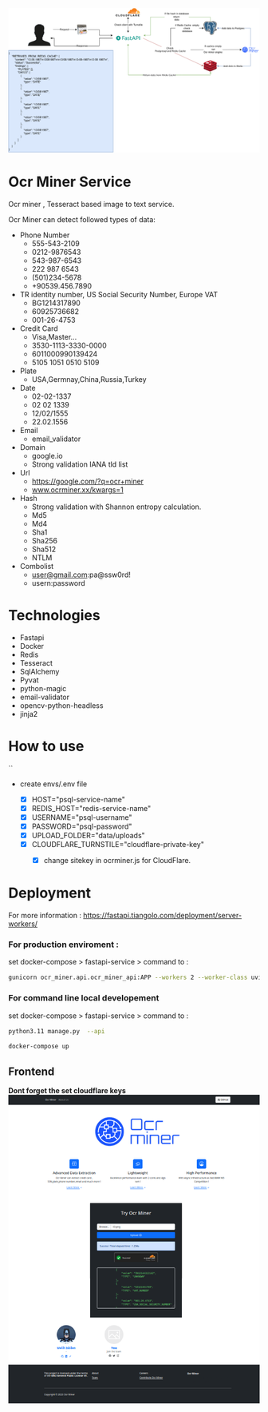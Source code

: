 ![](https://raw.githubusercontent.com/melihi/ocr_miner/main/ocrminer.png)

# Ocr Miner Service
Ocr miner , Tesseract based image to text service. 


Ocr Miner can detect followed types of data:
- Phone Number
  - 555-543-2109
  - 0212-9876543
  - 543-987-6543
  - 222 987 6543
  - (501)234-5678
  - +90539.456.7890
- TR identity number, US Social Security Number, Europe VAT
  - BG1214317890
  - 60925736682
  - 001-26-4753
- Credit Card
  - Visa,Master...
  - 3530-1113-3330-0000
  - 6011000990139424
  - 5105 1051 0510 5109
- Plate
  - USA,Germnay,China,Russia,Turkey
- Date
  - 02-02-1337
  - 02 02 1339
  - 12/02/1555
  - 22.02.1556
- Email
  - email_validator
- Domain
  - google.io
  - Strong validation IANA tld list 
- Url
  - https://google.com/?q=ocr+miner
  - www.ocrminer.xx/kwargs=1
- Hash
  - Strong validation with Shannon entropy calculation.
  - Md5
  - Md4
  - Sha1
  - Sha256
  - Sha512
  - NTLM
- Combolist
  - user@gmail.com:pa@ssw0rd!
  - usern:password

# Technologies
- Fastapi
- Docker
- Redis
- Tesseract
- SqlAlchemy
- Pyvat
- python-magic
- email-validator
- opencv-python-headless
- jinja2
# How to use
``

- create envs/.env file

  - [x] HOST="psql-service-name"
  - [x] REDIS_HOST="redis-service-name"
  - [x] USERNAME="psql-username"
  - [x] PASSWORD="psql-password"
  - [x] UPLOAD_FOLDER="data/uploads"
  - [x] CLOUDFLARE_TURNSTILE="cloudflare-private-key"
    - [x] change sitekey  in ocrminer.js for CloudFlare.


# Deployment
For more information : https://fastapi.tiangolo.com/deployment/server-workers/
### For production enviroment :

set docker-compose > fastapi-service > command to :
```bash
gunicorn ocr_miner.api.ocr_miner_api:APP --workers 2 --worker-class uvicorn.workers.UvicornWorker --bind 0.0.0.0:8000
```
### For command line local developement
 set docker-compose > fastapi-service > command to :
```bash
python3.11 manage.py  --api
```
```bash
docker-compose up
```



## Frontend

**Dont forget the set cloudflare keys**
![](https://raw.githubusercontent.com/melihi/ocr_miner/main/frontend.png)